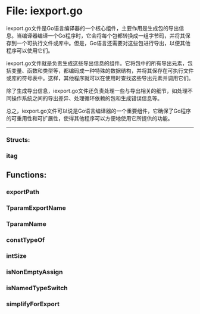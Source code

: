 # File: iexport.go

iexport.go文件是Go语言编译器的一个核心组件，主要作用是生成包的导出信息。当编译器编译一个Go程序时，它会将每个包都转换成一组字节码，并将其保存到一个可执行文件或库中。但是，Go语言还需要对这些包进行导出，以便其他程序可以使用它们。

iexport.go文件就是负责生成这些导出信息的组件。它将包中的所有导出元素，包括变量、函数和类型等，都编码成一种特殊的数据结构，并将其保存在可执行文件或库的符号表中。这样，其他程序就可以在使用时查找这些导出元素并调用它们。

除了生成导出信息，iexport.go文件还负责处理一些与导出相关的细节，如处理不同操作系统之间的导出差异、处理循环依赖的包和生成错误信息等。

总之，iexport.go文件可以说是Go语言编译器的一个重要组件，它确保了Go程序的可重用性和可扩展性，使得其他程序可以方便地使用它所提供的功能。




---

### Structs:

### itag





## Functions:

### exportPath





### TparamExportName





### TparamName





### constTypeOf





### intSize





### isNonEmptyAssign





### isNamedTypeSwitch





### simplifyForExport





